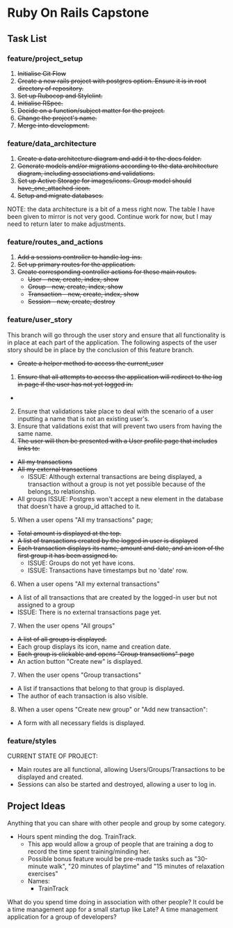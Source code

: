 # Ruby On Rails Capstone

## Task List

### feature/project_setup
1. ~~Initialise Git Flow~~
1. ~~Create a new rails project with postgres option. Ensure it is in root directory of repository.~~
1. ~~Set up Rubocop and Stylelint.~~
1. ~~Initialise RSpec.~~
1. ~~Decide on a function/subject matter for the project.~~
1. ~~Change the project's name.~~
1. ~~Merge into development.~~

### feature/data_architecture
1. ~~Create a data architecture diagram and add it to the docs folder.~~
2. ~~Generate models and/or migrations according to the data architecture diagram, including associations and validations.~~
3. ~~Set up Active Storage for images/icons. Group model should have_one_attached :icon.~~
3. ~~Setup and migrate databases.~~

NOTE: the data architecture is a bit of a mess right now. The table I have been given to mirror is not very good. Continue work for now, but I may need to return later to make adjustments.

### feature/routes_and_actions
1. ~~Add a sessions controller to handle log-ins.~~
1. ~~Set up primary routes for the application.~~
2. ~~Create corresponding controller actions for these main routes.~~
    - ~~User - new, create, index, show~~
    - ~~Group - new, create, index, show~~
    - ~~Transaction - new, create, index, show~~
    - ~~Session - new, create, destroy~~

### feature/user_story
This branch will go through the user story and ensure that all functionality is in place at each part of the application. The following aspects of the user story should be in place by the conclusion of this feature branch.

  - ~~Create a helper method to access the current_user~~
1. ~~Ensure that all attempts to access the application will redirect to the log in page if the user has not yet logged in.~~
  - 
2. Ensure that validations take place to deal with the scenario of a user inputting a name that is not an existing user's.
3. Ensure that validations exist that will prevent two users from having the same name.
4. ~~The user will then be presented with a User profile page that includes links to:~~
  - ~~All my transactions~~
  - ~~All my external transactions~~
    - ISSUE: Although external transactions are being displayed, a transaction without a group is not yet possible because of the belongs_to relationship.
  - All groups
    ISSUE: Postgres won't accept a new element in the database that doesn't have a group_id attached to it.

5. When a user opens "All my transactions" page;
  - ~~Total amount is displayed at the top.~~
  - ~~A list of transactions created by the logged in user is displayed~~
  - ~~Each transaction displays its name, amount and date, and an icon of the first group it has been assigned to.~~
    - ISSUE: Groups do not yet have icons.
    - ISSUE: Transactions have timestamps but no 'date' row.
6. When a user opens "All my external transactions"
  - A list of all transactions that are created by the logged-in user but not assigned to a group
  - ISSUE: There is no external transactions page yet.
7. When the user opens "All groups"
  - ~~A list of all groups is displayed.~~
  - Each group displays its icon, name and creation date.
  - ~~Each group is clickable and opens "Group transactions" page~~
  - An action button "Create new" is displayed.
7. When the user opens "Group transactions"
  - A list if transactions that belong to that group is displayed.
  - The author of each transaction is also visible.
8. When a user opens "Create new group" or "Add new transaction":
  - A form with all necessary fields is displayed.

### feature/styles


CURRENT STATE OF PROJECT: 
  - Main routes are all functional, allowing Users/Groups/Transactions to be displayed and created.
  - Sessions can also be started and destroyed, allowing a user to log in.

## Project Ideas 

Anything that you can share with other people and group by some category.

- Hours spent minding the dog. TrainTrack.
  - This app would allow a group of people that are training a dog to record the time spent training/minding her.
  - Possible bonus feature would be pre-made tasks such as "30-minute walk", "20 minutes of playtime" and "15 minutes of relaxation exercises"
  - Names: 
    - TrainTrack

What do you spend time doing in association with other people?
It could be a time management app for a small startup like Late?
A time management application for a group of developers?

